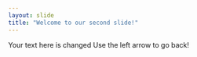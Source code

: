 ```yaml
---
layout: slide
title: "Welcome to our second slide!"
---
```

Your text here is changed
Use the left arrow to go back!
